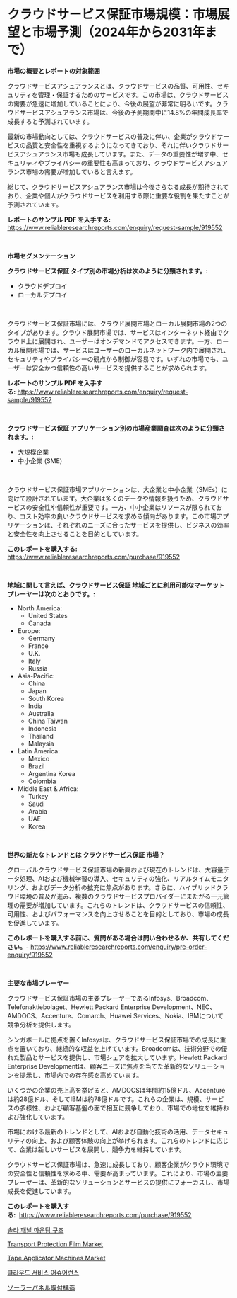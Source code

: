 <p><h1>クラウドサービス保証市場規模：市場展望と市場予測（2024年から2031年まで）</h1></p><p><strong>市場の概要とレポートの対象範囲</strong></p>
<p><p>クラウドサービスアシュアランスとは、クラウドサービスの品質、可用性、セキュリティを管理・保証するためのサービスです。この市場は、クラウドサービスの需要が急速に増加していることにより、今後の展望が非常に明るいです。クラウドサービスアシュアランス市場は、今後の予測期間中に14.8%の年間成長率で成長すると予測されています。</p><p>最新の市場動向としては、クラウドサービスの普及に伴い、企業がクラウドサービスの品質と安全性を重視するようになってきており、それに伴いクラウドサービスアシュアランス市場も成長しています。また、データの重要性が増す中、セキュリティやプライバシーの重要性も高まっており、クラウドサービスアシュアランス市場の需要が増加していると言えます。</p><p>総じて、クラウドサービスアシュアランス市場は今後さらなる成長が期待されており、企業や個人がクラウドサービスを利用する際に重要な役割を果たすことが予測されています。</p></p>
<p><strong>レポートのサンプル PDF を入手する:</strong> <a href="https://www.reliableresearchreports.com/enquiry/request-sample/919552">https://www.reliableresearchreports.com/enquiry/request-sample/919552</a></p>
<p>&nbsp;</p>
<p><strong>市場セグメンテーション</strong></p>
<p><strong>クラウドサービス保証 タイプ別の市場分析は次のように分類されます。:</strong></p>
<p><ul><li>クラウドデプロイ</li><li>ローカルデプロイ</li></ul></p>
<p>&nbsp;</p>
<p><p>クラウドサービス保証市場には、クラウド展開市場とローカル展開市場の2つのタイプがあります。クラウド展開市場では、サービスはインターネット経由でクラウド上に展開され、ユーザーはオンデマンドでアクセスできます。一方、ローカル展開市場では、サービスはユーザーのローカルネットワーク内で展開され、セキュリティやプライバシーの観点から制御が容易です。いずれの市場でも、ユーザーは安全かつ信頼性の高いサービスを提供することが求められます。</p></p>
<p><strong>レポートのサンプル PDF を入手する:</strong>&nbsp;<a href="https://www.reliableresearchreports.com/enquiry/request-sample/919552">https://www.reliableresearchreports.com/enquiry/request-sample/919552</a></p>
<p>&nbsp;</p>
<p><strong> クラウドサービス保証 アプリケーション別の市場産業調査は次のように分類されます。:</strong></p>
<p><ul><li>大規模企業</li><li>中小企業 (SME)</li></ul></p>
<p>&nbsp;</p>
<p><p>クラウドサービス保証市場アプリケーションは、大企業と中小企業（SMEs）に向けて設計されています。大企業は多くのデータや情報を扱うため、クラウドサービスの安全性や信頼性が重要です。一方、中小企業はリソースが限られており、コスト効率の良いクラウドサービスを求める傾向があります。この市場アプリケーションは、それぞれのニーズに合ったサービスを提供し、ビジネスの効率と安全性を向上させることを目的としています。</p></p>
<p><strong>このレポートを購入する:</strong>&nbsp; <a href="https://www.reliableresearchreports.com/purchase/919552">https://www.reliableresearchreports.com/purchase/919552</a></p>
<p>&nbsp;</p>
<p><strong>地域に関して言えば、クラウドサービス保証 地域ごとに利用可能なマーケットプレーヤーは次のとおりです。:</strong></p>
<p><ul>
    <li>
        North America:
        <ul>
            <li>United States</li>
            <li>Canada</li>
        </ul>
    </li>
    <li>
        Europe:
        <ul>
            <li>Germany</li>
            <li>France</li>
            <li>U.K.</li>
            <li>Italy</li>
            <li>Russia</li>
        </ul>
    </li>
    <li>
        Asia-Pacific:
        <ul>
            <li>China</li>
            <li>Japan</li>
            <li>South Korea</li>
            <li>India</li>
            <li>Australia</li>
            <li>China Taiwan</li>
            <li>Indonesia</li>
            <li>Thailand</li>
            <li>Malaysia</li>
        </ul>
    </li>
    <li>
        Latin America:
        <ul>
            <li>Mexico</li>
            <li>Brazil</li>
            <li>Argentina Korea</li>
            <li>Colombia</li>
        </ul>
    </li>
    <li>
        Middle East & Africa:
        <ul>
            <li>Turkey</li>
            <li>Saudi</li>
            <li>Arabia</li>
            <li>UAE</li>
            <li>Korea</li>
        </ul>
    </li>
    </ul></p>
<p>&nbsp;</p>
<p><strong>世界の新たなトレンドとは クラウドサービス保証 市場？</strong></p>
<p><p>グローバルクラウドサービス保証市場の新興および現在のトレンドは、大容量データ処理、AIおよび機械学習の導入、セキュリティの強化、リアルタイムモニタリング、およびデータ分析の拡充に焦点があります。さらに、ハイブリッドクラウド環境の普及が進み、複数のクラウドサービスプロバイダーにまたがる一元管理の需要が増加しています。これらのトレンドは、クラウドサービスの信頼性、可用性、およびパフォーマンスを向上させることを目的としており、市場の成長を促進しています。</p></p>
<p><strong>このレポートを購入する前に、質問がある場合は問い合わせるか、共有してください。</strong>- <a href="https://www.reliableresearchreports.com/enquiry/pre-order-enquiry/919552">https://www.reliableresearchreports.com/enquiry/pre-order-enquiry/919552</a></p>
<p>&nbsp;</p>
<p><strong>主要な市場プレーヤー</strong></p>
<p><p>クラウドサービス保証市場の主要プレーヤーであるInfosys、Broadcom、Telefonaktiebolaget、Hewlett Packard Enterprise Development、NEC、AMDOCS、Accenture、Comarch、Huawei Services、Nokia、IBMについて競争分析を提供します。</p><p>シンガポールに拠点を置くInfosysは、クラウドサービス保証市場での成長に重点を置いており、継続的な収益を上げています。Broadcomは、技術分野での優れた製品とサービスを提供し、市場シェアを拡大しています。Hewlett Packard Enterprise Developmentは、顧客ニーズに焦点を当てた革新的なソリューションを提示し、市場内での存在感を高めています。</p><p>いくつかの企業の売上高を挙げると、AMDOCSは年間約15億ドル、Accentureは約28億ドル、そしてIBMは約78億ドルです。これらの企業は、規模、サービスの多様性、および顧客基盤の面で相互に競争しており、市場での地位を維持および強化しています。</p><p>市場における最新のトレンドとして、AIおよび自動化技術の活用、データセキュリティの向上、および顧客体験の向上が挙げられます。これらのトレンドに応じて、企業は新しいサービスを展開し、競争力を維持しています。</p><p>クラウドサービス保証市場は、急速に成長しており、顧客企業がクラウド環境での安全性と信頼性を求める中、需要が高まっています。これにより、市場の主要プレーヤーは、革新的なソリューションとサービスの提供にフォーカスし、市場成長を促進しています。</p></p>
<p><strong>このレポートを購入する:</strong>&nbsp;&nbsp;<a href="https://www.reliableresearchreports.com/purchase/919552">https://www.reliableresearchreports.com/purchase/919552</a></p>
<p><p><a href="https://github.com/laholand/Market-Research-Report-List-2/blob/main/3736294182957.md">솔라 패널 마운팅 구조</a></p><p><a href="https://issuu.com/reportprime-2/docs/transport-protection-film-market-size-2030.pptx">Transport Protection Film Market</a></p><p><a href="https://github.com/JameTravis/Market-Research-Report-List-3/blob/main/tape-applicator-machines-market.md">Tape Applicator Machines Market</a></p><p><a href="https://github.com/sougarounis/Market-Research-Report-List-2/blob/main/3044425182958.md">클라우드 서비스 어슈어런스</a></p><p><a href="https://github.com/lababdou/Market-Research-Report-List-2/blob/main/3480800182962.md">ソーラーパネル取付構造</a></p></p>